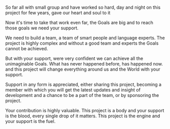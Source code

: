 So far all with small group and have worked so hard, day and night on this project for few years, gave our heart and soul to it

Now it's time to take that work even far, the Goals are big and to reach those goals we need your support.

We need to build a team, a team of smart people and language experts. The project is highly complex and without a good team and experts the Goals cannot be achieved.

But with your support, were very confident we can achieve all the unimaginable Goals. What has never happened before, has happened now. and this project will change everything around us and the World with your support.

Support in any form is appreciated, either sharing this project, becoming a member with which you will get the latest updates and insight of development and a chance to be a part of the team, or by sponsoring the project.

Your contribution is highly valuable. This project is a body and your support is the blood, every single drop of it matters. This project is the engine and your support is the fuel.